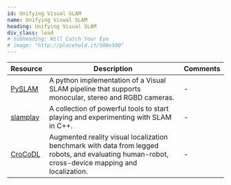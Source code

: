```yaml
---
id: Unifying Visual SLAM
name: Unifying Visual SLAM
heading: Unifying Visual SLAM
div_class: lead
# subheading: Will Catch Your Eye
# image: "http://placehold.it/500x500"
---
```

<table>
      <thead>
       <tr>
              <th>Resource</th>
              <th>Description</th>
              <th>Comments</th>
            </tr>
          </thead>
          <tbody>
            <tr>
              <td><a href="https://github.com/luigifreda/pyslam">PySLAM</a></td>
              <td>A python implementation of a Visual SLAM pipeline that supports monocular, stereo and RGBD cameras.</td>
              <td>-</td>
            </tr>
             <tr>
              <td><a href="https://github.com/luigifreda/slamplay">slamplay</a></td>
              <td>A collection of powerful tools to start playing and experimenting with SLAM in C++.</td>
              <td>-</td>
            </tr>  
             <tr>
              <td><a href="https://zuriich.github.io/CroCoDL/">CroCoDL</a></td>
              <td>Augmented reality visual localization benchmark with data from legged robots, and evaluating human-robot, cross-device mapping and localization.</td>
              <td>-</td>
            </tr>      
          </tbody>
        </table>     
      
